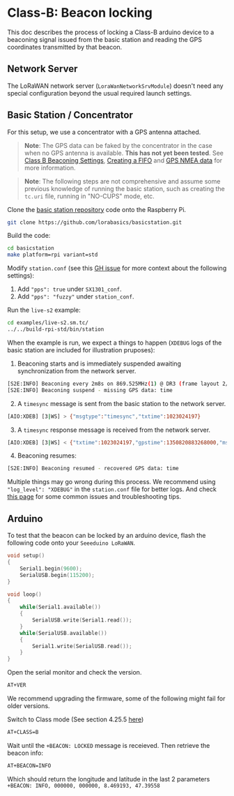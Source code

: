 # Class-B: Beacon locking

This doc describes the process of locking a Class-B arduino device to a beaconing signal issued from the basic station and reading the GPS coordinates transmitted by that beacon.

## Network Server
The LoRaWAN network server (`LoraWanNetworkSrvModule`) doesn't need any special configuration beyond the usual required launch settings.

## Basic Station / Concentrator
For this setup, we use a concentrator with a GPS antenna attached.

> **Note**: The GPS data can be faked by the concentrator in the case when no GPS antenna is available. **This has not yet been tested**. See [Class B Beaconing Settings](https://lora-developers.semtech.com/build/software/lora-basics/lora-basics-for-gateways/?url=conf.html), [Creating a FIFO](https://tldp.org/LDP/lpg/node17.html) and [GPS NMEA data](https://www.gpsworld.com/what-exactly-is-gps-nmea-data/#:~:text=Today%20in%20the%20world%20of,and%20match%20hardware%20and%20software.) for more information.

> **Note**: The following steps are not comprehensive and assume some previous knowledge of running the basic station, such as creating the `tc.uri` file, running in "NO-CUPS" mode, etc.

Clone the [basic station repository](https://github.com/lorabasics/basicstation) code onto the Raspberry Pi.

```bash
git clone https://github.com/lorabasics/basicstation.git
```

Build the code:

```bash
cd basicstation
make platform=rpi variant=std
```

Modify `station.conf` (see this [GH issue](https://github.com/lorabasics/basicstation/issues/98#issuecomment-831204980) for more context about the following settings):

1. Add `"pps": true` under `SX1301_conf`.
2. Add `"pps": "fuzzy"` under `station_conf`.

Run the `live-s2` example:

```bash
cd examples/live-s2.sm.tc/
../../build-rpi-std/bin/station
```

When the example is run, we expect a things to happen (`XDEBUG` logs of the basic station are included for illustration pruposes):

1. Beaconing starts and is immediately suspended awaiting synchronization from the network server.

```bash
[S2E:INFO] Beaconing every 2m8s on 869.525MHz(1) @ DR3 (frame layout 2/8/17)
[S2E:INFO] Beaconing suspend - missing GPS data: time
```

2. A `timesync` message is sent from the basic station to the network server.

```bash
[AIO:XDEB] [3|WS] > {"msgtype":"timesync","txtime":1023024197}
```

3. A `timesync` response message is received from the network server.

```bash
[AIO:XDEB] [3|WS] < {"txtime":1023024197,"gpstime":1350820883268000,"msgtype":"timesync"}
```

4. Beaconing resumes:

```bash
[S2E:INFO] Beaconing resumed - recovered GPS data: time
```

Multiple things may go wrong during this process. We recommend using `"log_level": "XDEBUG"` in the `station.conf` file for better logs. And check [this page](gateway-troubleshooting.md) for some common issues and troubleshooting tips.

## Arduino

To test that the beacon can be locked by an arduino device, flash the following code onto your `Seeeduino LoRaWAN`.

```c
void setup()
{
    Serial1.begin(9600);
    SerialUSB.begin(115200);
}

void loop()
{
    while(Serial1.available())
    {
        SerialUSB.write(Serial1.read());
    }
    while(SerialUSB.available())
    {
        Serial1.write(SerialUSB.read());
    }
}
```

Open the serial monitor and check the version.

```bash
AT+VER
```

We recommend upgrading the firmware, some of the following might fail for older versions.

Switch to Class mode (See section 4.25.5 [here](https://files.seeedstudio.com/wiki/Seeeduino_LoRa/res/AT-Command-Specificationv1.2.pdf))

```bash
AT+CLASS=B
```

Wait until the `+BEACON: LOCKED` message is receieved. Then retrieve the beacon info:

```bash
AT+BEACON=INFO
```

Which should return the longitude and latitude in the last 2 parameters `+BEACON: INFO, 000000, 000000, 8.469193, 47.39558`
